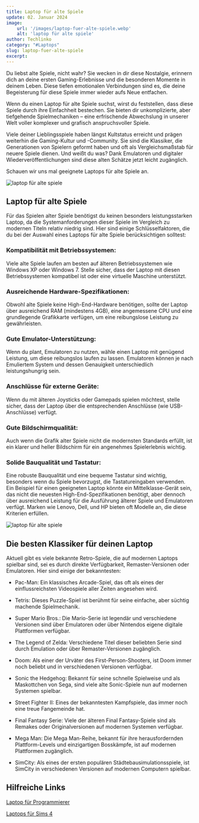 ```yaml
---
title: Laptop für alte Spiele 
update: 02. Januar 2024
image:
    url: '/images/laptop-fuer-alte-spiele.webp' 
    alt: 'laptop für alte spiele'
author: Techlinko
category: "#Laptops"
slug: laptop-fuer-alte-spiele
excerpt: 
---
```



Du liebst alte Spiele, nicht wahr? Sie wecken in dir diese Nostalgie, erinnern dich an deine ersten Gaming-Erlebnisse und die besonderen Momente in deinem Leben. Diese tiefen emotionalen Verbindungen sind es, die deine Begeisterung für diese Spiele immer wieder aufs Neue entfachen.

Wenn du einen Laptop für alte Spiele suchst, wirst du feststellen, dass diese Spiele durch ihre Einfachheit bestechen. Sie bieten dir unkomplizierte, aber tiefgehende Spielmechaniken – eine erfrischende Abwechslung in unserer Welt voller komplexer und grafisch anspruchsvoller Spiele.

Viele deiner Lieblingsspiele haben längst Kultstatus erreicht und prägen weiterhin die Gaming-Kultur und -Community. Sie sind die Klassiker, die Generationen von Spielern geformt haben und oft als Vergleichsmaßstab für neuere Spiele dienen. Und weißt du was? Dank Emulatoren und digitaler Wiederveröffentlichungen sind diese alten Schätze jetzt leicht zugänglich. 

Schauen wir uns mal geeignete Laptops für alte Spiele an.

<img src="/images/laptop-fuer-alte-spiele-2.webp" alt="laptop für alte spiele">

## Laptop für alte Spiele

Für das Spielen alter Spiele benötigst du keinen besonders leistungsstarken Laptop, da die Systemanforderungen dieser Spiele im Vergleich zu modernen Titeln relativ niedrig sind. Hier sind einige Schlüsselfaktoren, die du bei der Auswahl eines Laptops für alte Spiele berücksichtigen solltest:

### Kompatibilität mit Betriebssystemen:

Viele alte Spiele laufen am besten auf älteren Betriebssystemen wie Windows XP oder Windows 7. Stelle sicher, dass der Laptop mit diesen Betriebssystemen kompatibel ist oder eine virtuelle Maschine unterstützt.

### Ausreichende Hardware-Spezifikationen:

Obwohl alte Spiele keine High-End-Hardware benötigen, sollte der Laptop über ausreichend RAM (mindestens 4GB), eine angemessene CPU und eine grundlegende Grafikkarte verfügen, um eine reibungslose Leistung zu gewährleisten.

### Gute Emulator-Unterstützung:

Wenn du plant, Emulatoren zu nutzen, wähle einen Laptop mit genügend Leistung, um diese reibungslos laufen zu lassen. Emulatoren können je nach Emuliertem System und dessen Genauigkeit unterschiedlich leistungshungrig sein.

###  Anschlüsse für externe Geräte:

Wenn du mit älteren Joysticks oder Gamepads spielen möchtest, stelle sicher, dass der Laptop über die entsprechenden Anschlüsse (wie USB-Anschlüsse) verfügt.

###  Gute Bildschirmqualität:

Auch wenn die Grafik alter Spiele nicht die modernsten Standards erfüllt, ist ein klarer und heller Bildschirm für ein angenehmes Spielerlebnis wichtig.

###  Solide Bauqualität und Tastatur:

Eine robuste Bauqualität und eine bequeme Tastatur sind wichtig, besonders wenn du Spiele bevorzugst, die Tastatureingaben verwenden.
Ein Beispiel für einen geeigneten Laptop könnte ein Mittelklasse-Gerät sein, das nicht die neuesten High-End-Spezifikationen benötigt, aber dennoch über ausreichend Leistung für die Ausführung älterer Spiele und Emulatoren verfügt. Marken wie Lenovo, Dell, und HP bieten oft Modelle an, die diese Kriterien erfüllen.


<img src="/images/laptop-fuer-alte-spiele-3.webp" alt="laptop für alte spiele">


## Die besten Klassiker für deinen Laptop

Aktuell gibt es viele bekannte Retro-Spiele, die auf modernen Laptops spielbar sind, sei es durch direkte Verfügbarkeit, Remaster-Versionen oder Emulatoren. Hier sind einige der bekanntesten:

- Pac-Man: Ein klassisches Arcade-Spiel, das oft als eines der einflussreichsten Videospiele aller Zeiten angesehen wird.

- Tetris: Dieses Puzzle-Spiel ist berühmt für seine einfache, aber süchtig machende Spielmechanik.

- Super Mario Bros.: Die Mario-Serie ist legendär und verschiedene Versionen sind über Emulatoren oder über Nintendos eigene digitale Plattformen verfügbar.

- The Legend of Zelda: Verschiedene Titel dieser beliebten Serie sind durch Emulation oder über Remaster-Versionen zugänglich.

- Doom: Als einer der Urväter des First-Person-Shooters, ist Doom immer noch beliebt und in verschiedenen Versionen verfügbar.

- Sonic the Hedgehog: Bekannt für seine schnelle Spielweise und als Maskottchen von Sega, sind viele alte Sonic-Spiele nun auf modernen Systemen spielbar.

- Street Fighter II: Eines der bekanntesten Kampfspiele, das immer noch eine treue Fangemeinde hat.

- Final Fantasy Serie: Viele der älteren Final Fantasy-Spiele sind als Remakes oder Originalversionen auf modernen Systemen verfügbar.

- Mega Man: Die Mega Man-Reihe, bekannt für ihre herausfordernden Plattform-Levels und einzigartigen Bosskämpfe, ist auf modernen Plattformen zugänglich.

- SimCity: Als eines der ersten populären Städtebausimulationsspiele, ist SimCity in verschiedenen Versionen auf modernen Computern spielbar.


## Hilfreiche Links

[Laptop für Programmierer](/laptop-programmierer)

[Laptops für Sims 4](/laptops-fuer-sims-4)